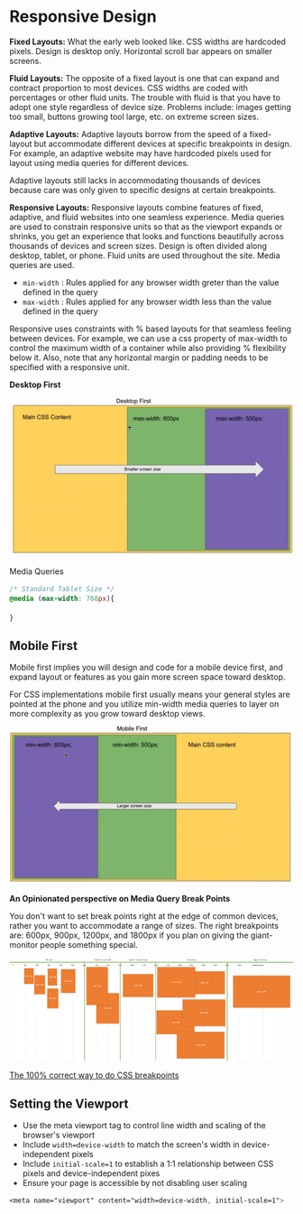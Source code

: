 # Responsive Design

**Fixed Layouts:** What the early web looked like. CSS widths are hardcoded pixels. Design is desktop only. Horizontal scroll bar appears on smaller screens.

**Fluid Layouts:** The opposite of a fixed layout is one that can expand and contract proportion to most devices. CSS widths are coded with percentages or other fluid units. The trouble with fluid is that you have to adopt one style regardless of device size. Problems include: images getting too small, buttons growing tool large, etc. on extreme screen sizes. 

**Adaptive Layouts:** Adaptive layouts borrow from the speed of a fixed-layout but accommodate different devices at specific breakpoints in design. For example, an adaptive website may have hardcoded pixels used for layout using media queries for different devices.

Adaptive layouts still lacks in accommodating thousands of devices because care was only given to specific designs at certain breakpoints. 

**Responsive Layouts:** Responsive layouts combine features of fixed, adaptive, and fluid websites into one seamless experience. Media queries are used to constrain responsive units so that as the viewport expands or shrinks, you get an experience that looks and functions beautifully across thousands of devices and screen sizes. Design is often divided along desktop, tablet, or phone. Fluid units are used throughout the site. Media queries are used. 

- `min-width` : Rules applied for any browser width greter than the value defined in the query
- `max-width` : Rules applied for any browser width less than the value defined in the query

Responsive uses constraints with % based layouts for that seamless feeling between devices. For example, we can use a css property of max-width to control the maximum width of a container while also providing % flexibility below it. Also, note that any horizontal margin or padding needs to be specified with a responsive unit.

**Desktop First**

![Responsive%20Design%208c90dc4ea3374116bfabb7e513cd5aae/Untitled.png](Responsive%20Design%208c90dc4ea3374116bfabb7e513cd5aae/Untitled.png)

Media Queries

```css
/* Standard Tablet Size */
@media (max-width: 768px){

}
```

## Mobile First

Mobile first implies you will design and code for a mobile device first, and expand layout or features as you gain more screen space toward desktop.

For CSS implementations mobile first usually means your general styles are pointed at the phone and you utilize min-width media queries to layer on more complexity as you grow toward desktop views.

![Responsive%20Design%208c90dc4ea3374116bfabb7e513cd5aae/Untitled%201.png](Responsive%20Design%208c90dc4ea3374116bfabb7e513cd5aae/Untitled%201.png)

**An Opinionated perspective on Media Query Break Points**

You don't want to set break points right at the edge of common devices, rather you want to accommodate a range of sizes. The right breakpoints are: 600px, 900px, 1200px, and 1800px if you plan on giving the giant-monitor people something special.

![Responsive%20Design%208c90dc4ea3374116bfabb7e513cd5aae/Untitled%202.png](Responsive%20Design%208c90dc4ea3374116bfabb7e513cd5aae/Untitled%202.png)

[The 100% correct way to do CSS breakpoints](https://www.freecodecamp.org/news/the-100-correct-way-to-do-css-breakpoints-88d6a5ba1862/)

## Setting the Viewport

- Use the meta viewport tag to control line width and scaling of the browser's viewport
- Include `width=device-width` to match the screen's width in device-independent pixels
- Include `initial-scale=1` to establish a 1:1 relationship between CSS pixels and device-independent pixes
- Ensure your page is accessible by not disabling user scaling

```css
<meta name="viewport" content="width=device-width, initial-scale=1">
```